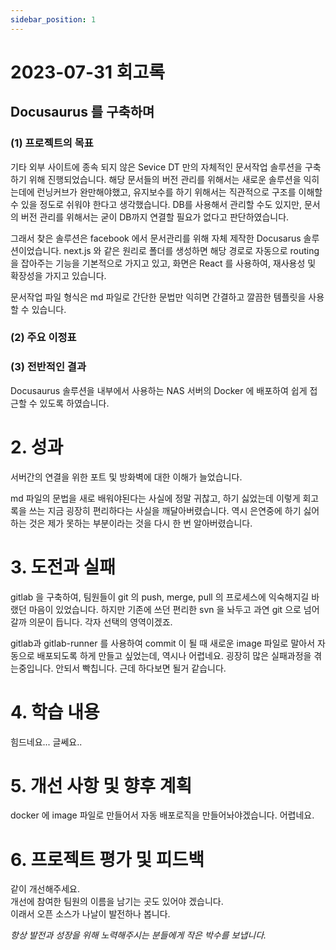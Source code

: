```yaml
---
sidebar_position: 1
---
```


# 2023-07-31 회고록

## Docusaurus 를 구축하며 

### (1) 프로젝트의 목표

기타 외부 사이트에 종속 되지 않은 Sevice DT 만의 자체적인 문서작업 솔루션을 구축하기 위해 진행되었습니다. 해당 문서들의 버전 관리를 위해서는 새로운 솔루션을 익히는데에 런닝커브가 완만해야했고, 유지보수를 하기 위해서는 직관적으로 구조를 이해할 수 있을 정도로 쉬워야 한다고 생각했습니다. DB를 사용해서 관리할 수도 있지만, 문서의 버전 관리를 위해서는 굳이 DB까지 연결할 필요가 없다고 판단하였습니다.

그래서 찾은 솔루션은 facebook 에서 문서관리를 위해 자체 제작한 Docusarus 솔루션이었습니다. next.js 와 같은 원리로 폴더를 생성하면 해당 경로로 자동으로 routing 을 잡아주는 기능을 기본적으로 가지고 있고, 화면은 React 를 사용하여, 재사용성 및 확장성을 가지고 있습니다. 

문서작업 파일 형식은 md 파일로 간단한 문법만 익히면 간결하고 깔끔한 템플릿을 사용할 수 있습니다. 

### (2) 주요 이정표


### (3) 전반적인 결과

Docusaurus 솔루션을 내부에서 사용하는 NAS 서버의 Docker 에 배포하여 쉽게 접근할 수 있도록 하였습니다. 

# 2. 성과 

서버간의 연결을 위한 포트 및 방화벽에 대한 이해가 늘었습니다. 

md 파일의 문법을 새로 배워야된다는 사실에 정말 귀찮고, 하기 싫었는데 이렇게 회고록을 쓰는 지금 굉장히 편리하다는 사실을 깨달아버렸습니다. 역시 은연중에 하기 싫어하는 것은 제가 못하는 부분이라는 것을 다시 한 번 알아버렸습니다. 

# 3. 도전과 실패 

gitlab 을 구축하여, 팀원들이 git 의 push, merge, pull 의 프로세스에 익숙해지길 바랬던 마음이 있었습니다. 하지만 기존에 쓰던 편리한 svn 을 놔두고 과연 git 으로 넘어갈까 의문이 듭니다. 각자 선택의 영역이겠죠. 

gitlab과 gitlab-runner 를 사용하여 commit 이 될 때 새로운 image 파일로 말아서 자동으로 배포되도록 하게 만들고 싶었는데, 역시나 어렵네요. 굉장히 많은 실패과정을 겪는중입니다.  안되서 빡칩니다. 근데 하다보면 될거 같습니다. 

# 4. 학습 내용 

힘드네요... 글쎄요.. 

# 5. 개선 사항 및 향후 계획 

docker 에 image 파일로 만들어서 자동 배포로직을 만들어놔야겠습니다. 어렵네요.

# 6. 프로젝트 평가 및 피드백 

같이 개선해주세요.  
개선에 참여한 팀원의 이름을 남기는 곳도 있어야 겠습니다.  
이래서 오픈 소스가 나날이 발전하나 봅니다. 

*항상 발전과 성장을 위해 노력해주시는 분들에게 작은 박수를 보냅니다.*